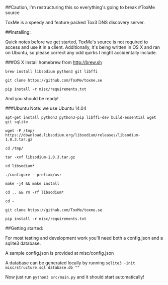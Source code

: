 ##Caution, I'm restructuring this so everything's going to break
#ToxMe source

ToxMe is a speedy and feature packed Tox3 DNS discovery server.

##Installing:

Quick notes before we get started, ToxMe's source is not required to access and use it in a client. Additionally, it's being written in OS X and ran on Ubuntu, so please correct any odd quirks I might accidentally include.

###OS X
Install homebrew from http://brew.sh

```brew install libsodium python3 git libffi```

```git clone https://github.com/ToxMe/toxme.se```

```pip install -r misc/requirements.txt```

And you should be ready!

###Ubuntu
Note: we use Ubuntu 14.04

```apt-get install python3 python3-pip libffi-dev build-essential wget git sqlite```

```wget -P /tmp/ https://download.libsodium.org/libsodium/releases/libsodium-1.0.3.tar.gz```

```cd /tmp/```

```tar -xvf libsodium-1.0.3.tar.gz```

```cd libsodium*```

```./configure --prefix=/usr```

```make -j4 && make install```

```cd .. && rm -rf libsodium*```

```cd ~```

```git clone https://github.com/ToxMe/toxme.se```

```pip install -r misc/requirements.txt```

##Getting started:

For most testing and development work you'll need both a config.json and a sqlite3 database.

A sample config.json is provided at misc/config.json

A database can be generated locally by running ```sqlite3 -init misc/structure.sql database.db ""```

Now just run ```python3 src/main.py``` and it should start automatically!
